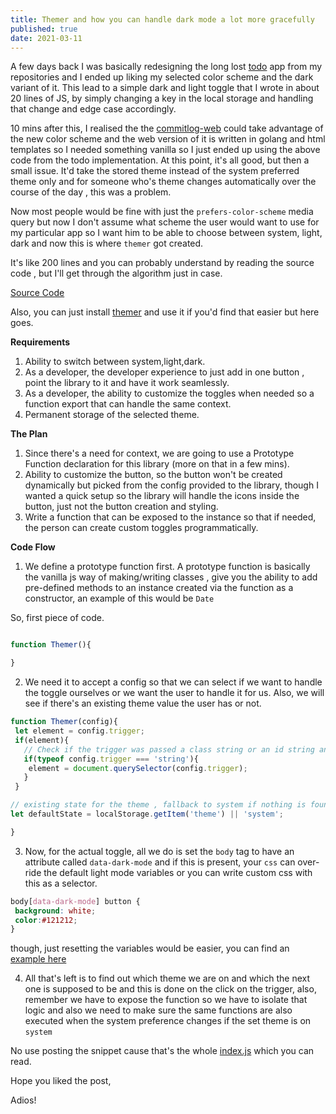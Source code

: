```yaml
---  
title: Themer and how you can handle dark mode a lot more gracefully
published: true  
date: 2021-03-11  
---
```



A few days back I was basically redesigning the long lost [todo](https://todo.reaper.im) app from my repositories and
I ended up liking my selected color scheme and the dark variant of it. This lead to a simple dark and light toggle that I wrote in about 20 lines of JS, by simply changing a key in the local storage and handling that change and edge case accordingly.

10 mins after this, I realised the the [commitlog-web](https://commitlog-web.herokuapp.com) could take advantage of the new color scheme and the web version of it is written in golang and html templates so I needed something vanilla so I just ended up using the above code from the todo implementation. At this point, it's all good, but then a small issue. It'd take the stored theme instead of the system preferred theme only and for someone who's theme changes automatically over the course of the day , this was a problem. 

Now most people would be fine with just the `prefers-color-scheme` media query but now I don't assume what scheme the user would want to use for my particular app so I want him to be able to choose between system, light, dark and now this is where `themer` got created. 

It's like 200 lines and you can probably understand by reading the source code , but I'll get through the algorithm just in case.

[Source Code]( https://github.com/barelyhuman/themer/blob/dev/src/index.js)


Also, you can just install [themer](https://themer.reaper.im) and use it if you'd find that easier but here goes.


**Requirements**
1. Ability to switch between system,light,dark.
2. As a developer, the developer experience to just add in one button , point the library to it and have it work seamlessly.
3. As a developer, the ability to customize the toggles when needed so a function export that can handle the same context.
4. Permanent storage of the selected theme.


**The Plan**
1. Since there's a need for context, we are going to use a Prototype Function declaration for this library (more on that in a few mins).
2. Ability to customize the button, so the button won't be created dynamically but picked from the config provided to the library, though I wanted a quick setup so the library will handle the icons inside the button, just not the button creation and styling.
3. Write a function that can be exposed to the instance so that if needed, the person can create custom toggles programmatically.

**Code Flow** 

1. We define a prototype function first. A prototype function is basically the vanilla js way of making/writing classes , give you the ability to add pre-defined methods to an instance created via the function as a constructor, an example of this would be `Date`

So, first piece of code.

```js

function Themer(){

}

```
2. We need it to accept a config so that we can select if we want to handle the toggle ourselves or we want the user to handle it for us. Also, we will see if there's an existing theme value the user has or not. 

```js
function Themer(config){
 let element = config.trigger;
 if(element){
   // Check if the trigger was passed a class string or an id string and convert it to a proper html node ref
   if(typeof config.trigger === 'string'){
    element = document.querySelector(config.trigger);
   }
 }

// existing state for the theme , fallback to system if nothing is found
let defaultState = localStorage.getItem('theme') || 'system';

}

```

3. Now, for the actual toggle, all we do is set the `body` tag to have an attribute called `data-dark-mode` and if this is present, your `css` can over-ride the default light mode variables or you can write custom css with this as a selector.

```css
body[data-dark-mode] button {
 background: white;
 color:#121212;
}
```

though, just resetting the variables would be easier, you can find an [example here](https://github.com/barelyhuman/themer/blob/dev/style.template.css)

4. All that's left is to find out which theme we are on and which the next one is supposed to be and this is done on the click on the trigger, also, remember we have to expose the function so we have to isolate that logic and also we need to make sure the same functions are also executed when the system preference changes if the set theme is on `system`


No use posting the snippet cause that's the whole [index.js](https://github.com/barelyhuman/themer/blob/dev/src/index.js) which you can read.

Hope you liked the post, 

Adios!

          
